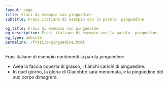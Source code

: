 ```yaml
---
layout: page
title: Frasi di esempio con pinguedine 
subtitle: Frasi italiane di esempio con la parola  pinguedine

og_title: Frasi di esempio con pinguedine 
og_description: Frasi italiane di esempio con la parola  pinguedine
og_type: website
permalink: /frasi/p/pinguedine.html
---
```


Frasi italiane di esempio contenenti la parola pinguedine:


- Avea la faccia coperta di grasso, i fianchi carichi di pinguedine.
- In quel giorno, la gloria di Giacobbe sarà menomata, e la pinguedine del suo corpo dimagrerà.
